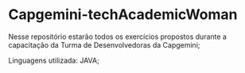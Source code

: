 # Capgemini-techAcademicWoman

Nesse repositório estarão todos os exercícios propostos durante a capacitação da Turma de Desenvolvedoras da Capgemini;

Linguagens utilizada: JAVA;
